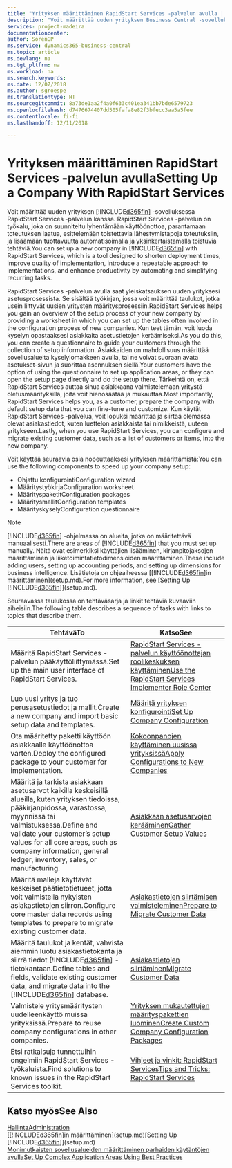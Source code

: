 ```yaml
---
title: "Yrityksen määrittäminen RapidStart Services -palvelun avulla | Microsoft Docs"
description: "Voit määrittää uuden yrityksen Business Central -sovelluksessa RapidStart Services -palvelun kanssa. RapidStart Services on työkalu, joka on suunniteltu lyhentämään käyttöönottoa, parantamaan toteutuksen laatua, esittelemään toistettavia lähestymistapoja toteutuksiin, ja lisäämään tuottavuutta automatisoimalla ja yksinkertaistamalla toistuvia tehtäviä."
services: project-madeira
documentationcenter: 
author: SorenGP
ms.service: dynamics365-business-central
ms.topic: article
ms.devlang: na
ms.tgt_pltfrm: na
ms.workload: na
ms.search.keywords: 
ms.date: 12/07/2018
ms.author: sgroespe
ms.translationtype: HT
ms.sourcegitcommit: 8a73de1aa2f4a0f633c401ea341bb7bde6579723
ms.openlocfilehash: d7476674407dd505fafa8e82f3bfecc3aa5a5fee
ms.contentlocale: fi-fi
ms.lasthandoff: 12/11/2018

---
```

# <a name="setting-up-a-company-with-rapidstart-services"></a><span data-ttu-id="06c1e-103">Yrityksen määrittäminen RapidStart Services -palvelun avulla</span><span class="sxs-lookup"><span data-stu-id="06c1e-103">Setting Up a Company With RapidStart Services</span></span>
<span data-ttu-id="06c1e-104">Voit määrittää uuden yrityksen [!INCLUDE[d365fin](includes/d365fin_md.md)] -sovelluksessa RapidStart Services -palvelun kanssa. RapidStart Services -palvelun on työkalu, joka on suunniteltu lyhentämään käyttöönottoa, parantamaan toteutuksen laatua, esittelemään toistettavia lähestymistapoja toteutuksiin, ja lisäämään tuottavuutta automatisoimalla ja yksinkertaistamalla toistuvia tehtäviä.</span><span class="sxs-lookup"><span data-stu-id="06c1e-104">You can set up a new company in [!INCLUDE[d365fin](includes/d365fin_md.md)] with RapidStart Services, which is a tool designed to shorten deployment times, improve quality of implementation, introduce a repeatable approach to implementations, and enhance productivity by automating and simplifying recurring tasks.</span></span>  

<span data-ttu-id="06c1e-105">RapidStart Services -palvelun avulla saat yleiskatsauksen uuden yrityksesi asetusprosessista. Se sisältää työkirjan, jossa voit määrittää taulukot, jotka usein liittyvät uusien yritysten määritysprosessiin.</span><span class="sxs-lookup"><span data-stu-id="06c1e-105">RapidStart Services helps you gain an overview of the setup process of your new company by providing a worksheet in which you can set up the tables often involved in the configuration process of new companies.</span></span> <span data-ttu-id="06c1e-106">Kun teet tämän, voit luoda kyselyn opastaaksesi asiakkaita asetustietojen keräämiseksi.</span><span class="sxs-lookup"><span data-stu-id="06c1e-106">As you do this, you can create a questionnaire to guide your customers through the collection of setup information.</span></span> <span data-ttu-id="06c1e-107">Asiakkaiden on mahdollisuus määrittää sovellusalueita kyselylomakkeen avulla, tai ne voivat suoraan avata asetukset-sivun ja suorittaa asennuksen siellä.</span><span class="sxs-lookup"><span data-stu-id="06c1e-107">Your customers have the option of using the questionnaire to set up application areas, or they can open the setup page directly and do the setup there.</span></span> <span data-ttu-id="06c1e-108">Tärkeintä on, että RapidStart Services auttaa sinua asiakkaana valmistelemaan yritystä oletusmäärityksillä, joita voit hienosäätää ja mukauttaa.</span><span class="sxs-lookup"><span data-stu-id="06c1e-108">Most importantly, RapidStart Services helps you, as a customer, prepare the company with default setup data that you can fine-tune and customize.</span></span> <span data-ttu-id="06c1e-109">Kun käytät RapidStart Services -palvelua, voit lopuksi määrittää ja siirtää olemassa olevat asiakastiedot, kuten luettelon asiakkaista tai nimikkeistä, uuteen yritykseen.</span><span class="sxs-lookup"><span data-stu-id="06c1e-109">Lastly, when you use RapidStart Services, you can configure and migrate existing customer data, such as a list of customers or items, into the new company.</span></span>

<span data-ttu-id="06c1e-110">Voit käyttää seuraavia osia nopeuttaaksesi yrityksen määrittämistä:</span><span class="sxs-lookup"><span data-stu-id="06c1e-110">You can use the following components to speed up your company setup:</span></span>  

-   <span data-ttu-id="06c1e-111">Ohjattu konfigurointi</span><span class="sxs-lookup"><span data-stu-id="06c1e-111">Configuration wizard</span></span>  
-   <span data-ttu-id="06c1e-112">Määritystyökirja</span><span class="sxs-lookup"><span data-stu-id="06c1e-112">Configuration worksheet</span></span>  
-   <span data-ttu-id="06c1e-113">Määrityspaketit</span><span class="sxs-lookup"><span data-stu-id="06c1e-113">Configuration packages</span></span>  
-   <span data-ttu-id="06c1e-114">Määritysmallit</span><span class="sxs-lookup"><span data-stu-id="06c1e-114">Configuration templates</span></span>  
-   <span data-ttu-id="06c1e-115">Määrityskysely</span><span class="sxs-lookup"><span data-stu-id="06c1e-115">Configuration questionnaire</span></span>  

> [!Note]  
>  <span data-ttu-id="06c1e-116">[!INCLUDE[d365fin](includes/d365fin_md.md)] -ohjelmassa on alueita, jotka on määritettävä manuaalisesti.</span><span class="sxs-lookup"><span data-stu-id="06c1e-116">There are areas of [!INCLUDE[d365fin](includes/d365fin_md.md)] that you must set up manually.</span></span> <span data-ttu-id="06c1e-117">Näitä ovat esimerkiksi käyttäjien lisääminen, kirjanpitojaksojen määrittäminen ja liiketoimintatietodimensioiden määrittäminen.</span><span class="sxs-lookup"><span data-stu-id="06c1e-117">These include adding users, setting up accounting periods, and setting up dimensions for business intelligence.</span></span> <span data-ttu-id="06c1e-118">Lisätietoja on ohjeaiheessa [[!INCLUDE[d365fin](includes/d365fin_md.md)]in määrittäminen](setup.md).</span><span class="sxs-lookup"><span data-stu-id="06c1e-118">For more information, see [Setting Up [!INCLUDE[d365fin](includes/d365fin_md.md)]](setup.md).</span></span>

 <span data-ttu-id="06c1e-119">Seuraavassa taulukossa on tehtäväsarja ja linkit tehtäviä kuvaaviin aiheisiin.</span><span class="sxs-lookup"><span data-stu-id="06c1e-119">The following table describes a sequence of tasks with links to topics that describe them.</span></span>

|<span data-ttu-id="06c1e-120">**Tehtävä**</span><span class="sxs-lookup"><span data-stu-id="06c1e-120">**To**</span></span>|<span data-ttu-id="06c1e-121">**Katso**</span><span class="sxs-lookup"><span data-stu-id="06c1e-121">**See**</span></span>|  
|------------|-------------|  
|<span data-ttu-id="06c1e-122">Määritä RapidStart Services -palvelun pääkäyttöliittymässä.</span><span class="sxs-lookup"><span data-stu-id="06c1e-122">Set up the main user interface of RapidStart Services.</span></span>|[<span data-ttu-id="06c1e-123">RapidStart Services -palvelun käyttöönottajan roolikeskuksen käyttäminen</span><span class="sxs-lookup"><span data-stu-id="06c1e-123">Use the RapidStart Services Implementer Role Center</span></span>](admin-how-to-use-the-rapidstart-services-role-center-to-track-progress.md)|  
|<span data-ttu-id="06c1e-124">Luo uusi yritys ja tuo perusasetustiedot ja mallit.</span><span class="sxs-lookup"><span data-stu-id="06c1e-124">Create a new company and import basic setup data and templates.</span></span>|[<span data-ttu-id="06c1e-125">Määritä yrityksen konfigurointi</span><span class="sxs-lookup"><span data-stu-id="06c1e-125">Set Up Company Configuration</span></span>](admin-set-up-company-configuration.md)|  
|<span data-ttu-id="06c1e-126">Ota määritetty paketti käyttöön asiakkaalle käyttöönottoa varten.</span><span class="sxs-lookup"><span data-stu-id="06c1e-126">Deploy the configured package to your customer for implementation.</span></span>|[<span data-ttu-id="06c1e-127">Kokoonpanojen käyttäminen uusissa yrityksissä</span><span class="sxs-lookup"><span data-stu-id="06c1e-127">Apply Configurations to New Companies</span></span>](admin-apply-configuration-to-new-companies.md)|
|<span data-ttu-id="06c1e-128">Määritä ja tarkista asiakkaan asetusarvot kaikilla keskeisillä alueilla, kuten yrityksen tiedoissa, pääkirjanpidossa, varastossa, myynnissä tai valmistuksessa.</span><span class="sxs-lookup"><span data-stu-id="06c1e-128">Define and validate your customer’s setup values for all core areas, such as company information, general ledger, inventory, sales, or manufacturing.</span></span>|[<span data-ttu-id="06c1e-129">Asiakkaan asetusarvojen kerääminen</span><span class="sxs-lookup"><span data-stu-id="06c1e-129">Gather Customer Setup Values</span></span>](admin-gather-customer-setup-values.md)|  
|<span data-ttu-id="06c1e-130">Määritä malleja käyttävät keskeiset päätietotietueet, jotta voit valmistella nykyisten asiakastietojen siirron.</span><span class="sxs-lookup"><span data-stu-id="06c1e-130">Configure core master data records using templates to prepare to migrate existing customer data.</span></span>|[<span data-ttu-id="06c1e-131">Asiakastietojen siirtämisen valmisteleminen</span><span class="sxs-lookup"><span data-stu-id="06c1e-131">Prepare to Migrate Customer Data</span></span>](admin-use-templates-to-prepare-customer-data-for-migration.md)|  
|<span data-ttu-id="06c1e-132">Määritä taulukot ja kentät, vahvista aiemmin luotu asiakastietokanta ja siirrä tiedot [!INCLUDE[d365fin](includes/d365fin_md.md)] -tietokantaan.</span><span class="sxs-lookup"><span data-stu-id="06c1e-132">Define tables and fields, validate existing customer data, and migrate data into the [!INCLUDE[d365fin](includes/d365fin_md.md)] database.</span></span>|[<span data-ttu-id="06c1e-133">Asiakastietojen siirtäminen</span><span class="sxs-lookup"><span data-stu-id="06c1e-133">Migrate Customer Data</span></span>](admin-migrate-customer-data.md)|
|<span data-ttu-id="06c1e-134">Valmistele yritysmääritysten uudelleenkäyttö muissa yrityksissä.</span><span class="sxs-lookup"><span data-stu-id="06c1e-134">Prepare to reuse company configurations in other companies.</span></span>|[<span data-ttu-id="06c1e-135">Yrityksen mukautettujen määrityspakettien luominen</span><span class="sxs-lookup"><span data-stu-id="06c1e-135">Create Custom Company Configuration Packages</span></span>](admin-how-to-create-custom-company-configuration-packages.md)|
|<span data-ttu-id="06c1e-136">Etsi ratkaisuja tunnettuihin ongelmiin RapidStart Services -työkaluista.</span><span class="sxs-lookup"><span data-stu-id="06c1e-136">Find solutions to known issues in the RapidStart Services toolkit.</span></span>|[<span data-ttu-id="06c1e-137">Vihjeet ja vinkit: RapidStart Services</span><span class="sxs-lookup"><span data-stu-id="06c1e-137">Tips and Tricks: RapidStart Services</span></span>](admin-tips-and-tricks-rapidstart-services.md)|  

## <a name="see-also"></a><span data-ttu-id="06c1e-138">Katso myös</span><span class="sxs-lookup"><span data-stu-id="06c1e-138">See Also</span></span>  
[<span data-ttu-id="06c1e-139">Hallinta</span><span class="sxs-lookup"><span data-stu-id="06c1e-139">Administration</span></span>](admin-setup-and-administration.md)  
<span data-ttu-id="06c1e-140">[[!INCLUDE[d365fin](includes/d365fin_md.md)]in määrittäminen](setup.md)</span><span class="sxs-lookup"><span data-stu-id="06c1e-140">[Setting Up [!INCLUDE[d365fin](includes/d365fin_md.md)]](setup.md)</span></span>  
[<span data-ttu-id="06c1e-141">Monimutkaisten sovellusalueiden määrittäminen parhaiden käytäntöjen avulla</span><span class="sxs-lookup"><span data-stu-id="06c1e-141">Set Up Complex Application Areas Using Best Practices</span></span>](set-up-complex-application-areas-using-best-practices.md)   

